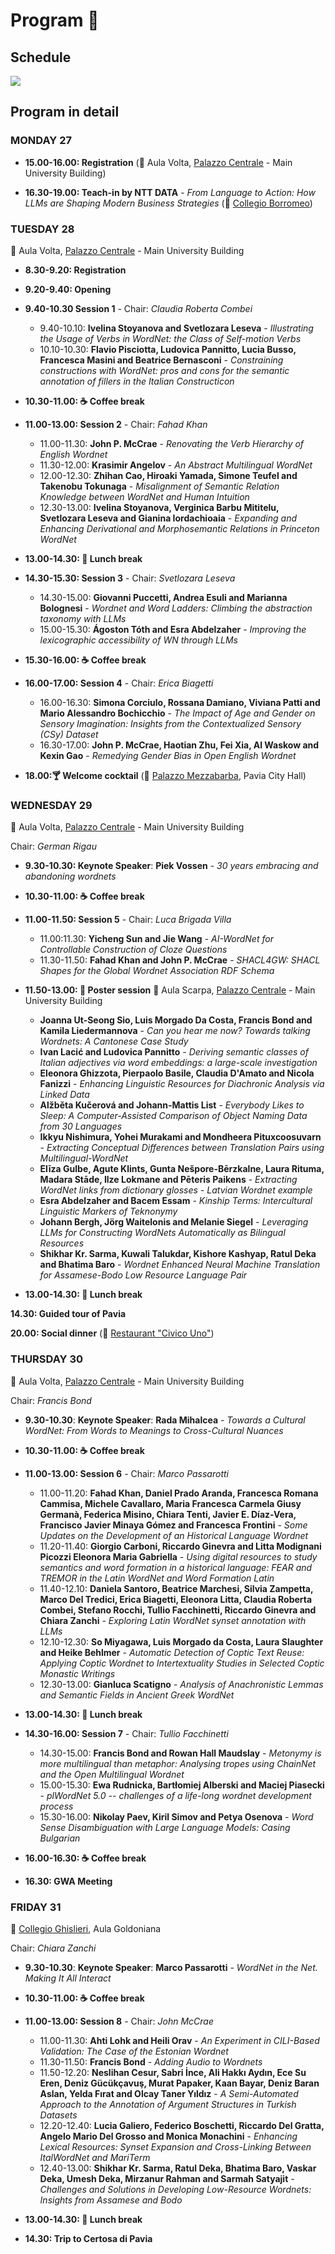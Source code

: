 # Program 📆

## Schedule
<img src="schedule.jpg">

## Program in detail

### MONDAY 27

- **15.00-16.00: Registration** (📍 Aula Volta, [Palazzo Centrale](https://maps.app.goo.gl/uDcBzWps2nrdF3qP8?g_st=com.google.maps.preview.copy) - Main University Building)

- **16.30-19.00: Teach-in by NTT DATA** - *From Language to Action: How LLMs are Shaping Modern Business Strategies* (📍 [Collegio Borromeo](https://maps.google.com?q=Collegio%20Borromeo,%20Piazza%20del%20Collegio%20Borromeo,%209,%2027100%20Pavia%20PV&ftid=0x47872640a51fd051:0x1f667bf3d67b1269&entry=gps&lucs=,94246480,94242598,94224825,94227247,94227248,47071704,47069508,94218641,94228354,94233079,94203019,47084304,94208458,94208447&g_st=com.google.maps.preview.copy))

### TUESDAY 28 
📍 Aula Volta, [Palazzo Centrale](https://maps.app.goo.gl/uDcBzWps2nrdF3qP8?g_st=com.google.maps.preview.copy) - Main University Building

- **8.30-9.20: Registration** 
- **9.20-9.40: Opening**
- **9.40-10.30 Session 1** - Chair: *Claudia Roberta Combei*
  - 9.40-10.10: **Ivelina Stoyanova and Svetlozara Leseva** - *Illustrating the Usage of Verbs in WordNet: the Class of Self-motion Verbs*
  - 10.10-10.30: **Flavio Pisciotta, Ludovica Pannitto, Lucia Busso, Francesca Masini and Beatrice Bernasconi** - *Constraining constructions with WordNet: pros and cons for the semantic annotation of fillers in the Italian Constructicon*

- **10.30-11.00: ☕️ Coffee break**

- **11.00-13.00: Session 2** - Chair: *Fahad Khan*
  - 11.00-11.30: **John P. McCrae** - *Renovating the Verb Hierarchy of English Wordnet*
  - 11.30-12.00: **Krasimir Angelov** - *An Abstract Multilingual WordNet* 
  - 12.00-12.30: **Zhihan Cao, Hiroaki Yamada, Simone Teufel and Takenobu Tokunaga** - *Misalignment of Semantic Relation Knowledge between WordNet and Human Intuition*
  - 12.30-13.00: **Ivelina Stoyanova, Verginica Barbu Mititelu, Svetlozara Leseva and Gianina Iordachioaia** - *Expanding and Enhancing Derivational and Morphosemantic Relations in Princeton WordNet*

- **13.00-14.30: 🍱 Lunch break**

- **14.30-15.30: Session 3** - Chair: *Svetlozara Leseva*
  - 14.30-15.00: **Giovanni Puccetti, Andrea Esuli and Marianna Bolognesi** - *Wordnet and Word Ladders: Climbing the abstraction taxonomy with LLMs*
  - 15.00-15.30: **Ágoston Tóth and Esra Abdelzaher** - *Improving the lexicographic accessibility of WN through LLMs*

- **15.30-16.00: ☕️ Coffee break**

- **16.00-17.00: Session 4** - Chair: *Erica Biagetti*
  - 16.00-16.30: **Simona Corciulo, Rossana Damiano, Viviana Patti and Mario Alessandro Bochicchio** - *The Impact of Age and Gender on Sensory Imagination: Insights from the Contextualized Sensory (CSy) Dataset*
  - 16.30-17.00: **John P. McCrae, Haotian Zhu, Fei Xia, Al Waskow and Kexin Gao** - *Remedying Gender Bias in Open English Wordnet*

- **18.00:🍸 Welcome cocktail**	(📍 [Palazzo Mezzabarba](https://maps.app.goo.gl/2EHCAgLPzhbU89fn6?g_st=com.google.maps.preview.copy), Pavia City Hall)

### WEDNESDAY 29
📍 Aula Volta, [Palazzo Centrale](https://maps.app.goo.gl/uDcBzWps2nrdF3qP8?g_st=com.google.maps.preview.copy) - Main University Building

Chair: *German Rigau*
- **9.30-10.30: Keynote Speaker**: **Piek Vossen** - *30 years embracing and abandoning wordnets* 

- **10.30-11.00: ☕️ Coffee break**	

- **11.00-11.50: Session 5** - Chair: *Luca Brigada Villa*
  - 11.00:11.30: **Yicheng Sun and Jie Wang** - *AI-WordNet for Controllable Construction of Cloze Questions*
  - 11.30-11.50: **Fahad Khan and John P. McCrae** - *SHACL4GW: SHACL Shapes for the Global Wordnet Association RDF Schema*

- **11.50-13.00: 📰 Poster session**
📍 Aula Scarpa, [Palazzo Centrale](https://maps.app.goo.gl/uDcBzWps2nrdF3qP8?g_st=com.google.maps.preview.copy) - Main University Building
  - **Joanna Ut-Seong Sio, Luis Morgado Da Costa, Francis Bond and Kamila Liedermannova** - _Can you hear me now? Towards talking Wordnets: A Cantonese Case Study_
  - **Ivan Lacić and Ludovica Pannitto** - _Deriving semantic classes of Italian adjectives via word embeddings: a large-scale investigation_
  - **Eleonora Ghizzota, Pierpaolo Basile, Claudia D'Amato and Nicola Fanizzi** - _Enhancing Linguistic Resources for Diachronic Analysis via Linked Data_
  - **Alžběta Kučerová and Johann-Mattis List** - _Everybody Likes to Sleep: A Computer-Assisted Comparison of Object Naming Data from 30 Languages_
  - **Ikkyu Nishimura, Yohei Murakami and Mondheera Pituxcoosuvarn** - _Extracting Conceptual Differences between Translation Pairs using Multilingual-WordNet_
  - **Elīza Gulbe, Agute Klints, Gunta Nešpore-Bērzkalne, Laura Rituma, Madara Stāde, Ilze Lokmane and Pēteris Paikens** - _Extracting WordNet links from dictionary glosses - Latvian Wordnet example_
  - **Esra Abdelzaher and Bacem Essam** - _Kinship Terms: Intercultural Linguistic Markers of Teknonymy_
  - **Johann Bergh, Jörg Waitelonis and Melanie Siegel** - _Leveraging LLMs for Constructing WordNets Automatically as Bilingual Resources_
  - **Shikhar Kr. Sarma, Kuwali Talukdar, Kishore Kashyap, Ratul Deka and Bhatima Baro** - _Wordnet Enhanced Neural Machine Translation for Assamese-Bodo Low Resource Language Pair_ 

- **13.00-14.30: 🍱 Lunch break**
		
**14.30: Guided tour of Pavia**	

**20.00: Social dinner** (📍 [Restaurant "Civico Uno"](https://maps.app.goo.gl/PEaoNd3kXLWmhdAQ6?g_st=com.google.maps.preview.copy))

### THURSDAY 30
📍 Aula Volta, [Palazzo Centrale](https://maps.app.goo.gl/uDcBzWps2nrdF3qP8?g_st=com.google.maps.preview.copy) - Main University Building

Chair: *Francis Bond*
- **9.30-10.30**: **Keynote Speaker**: **Rada Mihalcea** - *Towards a Cultural WordNet: From Words to Meanings to Cross-Cultural Nuances*

- **10.30-11.00: ☕️ Coffee break**	

- **11.00-13.00: Session 6** - Chair: *Marco Passarotti*
  - 11.00-11.20: **Fahad Khan, Daniel Prado Aranda, Francesca Romana Cammisa, Michele Cavallaro, Maria Francesca Carmela Giusy Germanà, Federica Misino, Chiara Tenti, Javier E. Díaz-Vera, Francisco Javier Minaya Gómez and Francesca Frontini** - *Some Updates on the Development of an Historical Language Wordnet*
  - 11.20-11.40: **Giorgio Carboni, Riccardo Ginevra and Litta Modignani Picozzi Eleonora Maria Gabriella** - *Using digital resources to study semantics and word formation in a historical language:  FEAR and TREMOR in the Latin WordNet and Word Formation Latin*
  - 11.40-12.10: **Daniela Santoro, Beatrice Marchesi, Silvia Zampetta, Marco Del Tredici, Erica Biagetti, Eleonora Litta, Claudia Roberta Combei, Stefano Rocchi, Tullio Facchinetti, Riccardo Ginevra and Chiara Zanchi** - *Exploring Latin WordNet synset annotation with LLMs*
  - 12.10-12.30: **So Miyagawa, Luis Morgado da Costa, Laura Slaughter and Heike Behlmer** - *Automatic Detection of Coptic Text Reuse: Applying Coptic Wordnet to Intertextuality Studies in Selected Coptic Monastic Writings*
  - 12.30-13.00: **Gianluca Scatigno** - *Analysis of Anachronistic Lemmas and Semantic Fields in Ancient Greek WordNet*

- **13.00-14.30: 🍱 Lunch break**
				
- **14.30-16.00: Session 7** - Chair: *Tullio Facchinetti*
  - 14.30-15.00: **Francis Bond and Rowan Hall Maudslay** - *Metonymy is more multilingual than metaphor: Analysing tropes using ChainNet and the Open Multilingual Wordnet*
  - 15.00-15.30: **Ewa Rudnicka, Bartłomiej Alberski and Maciej Piasecki** - *plWordNet 5.0 -- challenges of a life-long wordnet development process*
  - 15.30-16.00: **Nikolay Paev, Kiril Simov and Petya Osenova** - *Word Sense Disambiguation with Large Language Models: Casing Bulgarian* 

- **16.00-16.30: ☕️ Coffee break**

- **16.30: GWA Meeting**	

### FRIDAY 31
📍 [Collegio Ghislieri](https://maps.app.goo.gl/9mVLgXbCFfK5Q52S6?g_st=com.google.maps.preview.copy), Aula Goldoniana

Chair: *Chiara Zanchi*
- **9.30-10.30**: **Keynote Speaker**: **Marco Passarotti** - *WordNet in the Net. Making It All Interact*

- **10.30-11.00: ☕️ Coffee break**	

- **11.00-13.00: Session 8** - Chair: *John McCrae*
  - 11.00-11.30: **Ahti Lohk and Heili Orav** - *An Experiment in CILI-Based Validation: The Case of the Estonian Wordnet*
  - 11.30-11.50: **Francis Bond** - *Adding Audio to Wordnets*
  - 11.50-12.20: **Neslihan Cesur, Sabri İnce, Ali Hakkı Aydın, Ece Su Eren, Deniz Gücükçavuş, Murat Papaker, Kaan Bayar, Deniz Baran Aslan, Yelda Fırat and Olcay Taner Yıldız** - *A Semi-Automated Approach to the Annotation of Argument Structures in Turkish Datasets*
  - 12.20-12.40: **Lucia Galiero, Federico Boschetti, Riccardo Del Gratta, Angelo Mario Del Grosso and Monica Monachini** - *Enhancing Lexical Resources: Synset Expansion and Cross-Linking Between ItalWordNet and MariTerm*
  - 12.40-13.00: **Shikhar Kr. Sarma, Ratul Deka, Bhatima Baro, Vaskar Deka, Umesh Deka, Mirzanur Rahman and Sarmah Satyajit** - *Challenges and Solutions in Developing Low-Resource Wordnets: Insights from Assamese and Bodo*

- **13.00-14.30: 🍱 Lunch break**	
		
- **14.30: Trip to Certosa di Pavia**
